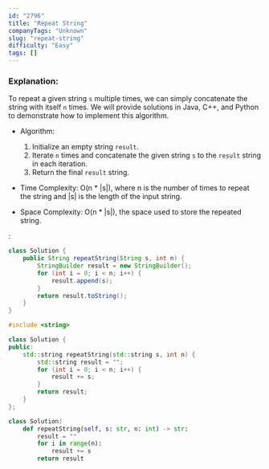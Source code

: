 ```yaml
---
id: "2796"
title: "Repeat String"
companyTags: "Unknown"
slug: "repeat-string"
difficulty: "Easy"
tags: []
---
```


### Explanation:

To repeat a given string `s` multiple times, we can simply concatenate the string with itself `n` times. We will provide solutions in Java, C++, and Python to demonstrate how to implement this algorithm.

- Algorithm:
   1. Initialize an empty string `result`.
   2. Iterate `n` times and concatenate the given string `s` to the `result` string in each iteration.
   3. Return the final `result` string.

- Time Complexity: O(n * |s|), where n is the number of times to repeat the string and |s| is the length of the input string.
- Space Complexity: O(n * |s|), the space used to store the repeated string.

:

```java
class Solution {
    public String repeatString(String s, int n) {
        StringBuilder result = new StringBuilder();
        for (int i = 0; i < n; i++) {
            result.append(s);
        }
        return result.toString();
    }
}
```

```cpp
#include <string>

class Solution {
public:
    std::string repeatString(std::string s, int n) {
        std::string result = "";
        for (int i = 0; i < n; i++) {
            result += s;
        }
        return result;
    }
};
```

```python
class Solution:
    def repeatString(self, s: str, n: int) -> str:
        result = ""
        for i in range(n):
            result += s
        return result
```